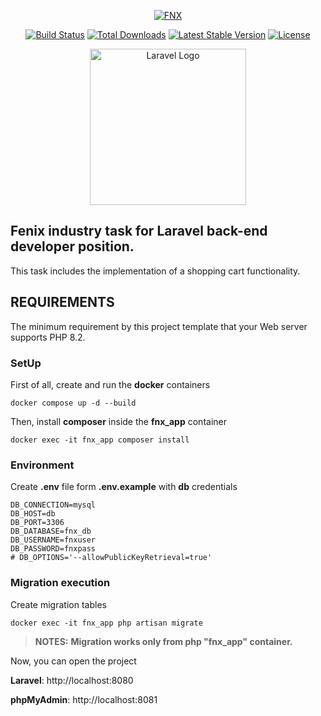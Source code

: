 <p align="center"><a href="https://fnx.com.ua" target="_blank"><img src="https://i.work.ua/employer_design/7/2/2/144722_company_logo_5.png" alt="FNX"></a></p>

<p align="center">
<a href="https://github.com/laravel/framework/actions"><img src="https://github.com/laravel/framework/workflows/tests/badge.svg" alt="Build Status"></a>
<a href="https://packagist.org/packages/laravel/framework"><img src="https://img.shields.io/packagist/dt/laravel/framework" alt="Total Downloads"></a>
<a href="https://packagist.org/packages/laravel/framework"><img src="https://img.shields.io/packagist/v/laravel/framework" alt="Latest Stable Version"></a>
<a href="https://packagist.org/packages/laravel/framework"><img src="https://img.shields.io/packagist/l/laravel/framework" alt="License"></a>
<p align="center"><a href="https://laravel.com" target="_blank"><img src="https://raw.githubusercontent.com/laravel/art/master/logo-lockup/5%20SVG/2%20CMYK/1%20Full%20Color/laravel-logolockup-cmyk-red.svg" width="250" alt="Laravel Logo"></a>
</p>

## Fenix industry task for Laravel back-end developer position.

This task includes the implementation of a shopping cart functionality.


REQUIREMENTS
------------

The minimum requirement by this project template that your Web server supports PHP 8.2.

### SetUp

First of all, create and run the **docker** containers

~~~
docker compose up -d --build
~~~

Then, install **composer** inside the **fnx_app** container
~~~
docker exec -it fnx_app composer install
~~~
### Environment

Create **.env** file form **.env.example** with **db** credentials
~~~
DB_CONNECTION=mysql
DB_HOST=db
DB_PORT=3306
DB_DATABASE=fnx_db
DB_USERNAME=fnxuser
DB_PASSWORD=fnxpass
# DB_OPTIONS='--allowPublicKeyRetrieval=true'
~~~

### Migration execution

Create migration tables
~~~
docker exec -it fnx_app php artisan migrate
~~~
> **NOTES:**
> **Migration works only from php "fnx_app" container.**

Now, you can open the project

**Laravel**: http://localhost:8080

**phpMyAdmin**: http://localhost:8081
